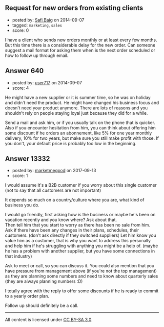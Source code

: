 ## Request for new orders from existing clients

- posted by: [Safi Baig](https://stackexchange.com/users/193016/safi-baig) on 2014-09-07
- tagged: `marketing`, `sales`
- score: 0

I have a client who sends new orders monthly or at least every few months. But this time there is a considerable delay for the new order. Can someone suggest a mail format for asking them when is the next order scheduled or how to follow up through email.



## Answer 640

- posted by: [user717](https://stackexchange.com/users/4995787/user717) on 2014-09-07
- score: 4

He might have a new supplier or it is summer time, so he was on holiday and didn't need the product. He might have changed his business focus and doesn't need your product anymore. There are lots of reasons and you shouldn't rely on people staying loyal just because they did for a while.

Send a mail and ask him, or if you usually talk on the phone that is quicker. Also if you encounter hesitation from him, you can think about offering him some discount if he orders an abonnement, like 5% for one year monthly delivery, 10% for two years, but make sure you still make profit with those. If you don't, your default price is probably too low in the beginning.


## Answer 13332

- posted by: [marketmegood](https://stackexchange.com/users/11755273/marketmegood) on 2017-09-13
- score: 1

I would assume it's a B2B customer if you worry about this single customer (not to say that all customers are not important)

It depends so much on a country/culture where you are, what kind of business you do. 

I would go friendly, first asking how is the business or maybe he's been on vacation recently and you know where? Ask about that.  
Then tell him that you start to worry as there has been no sale from him. Ask if there have been any changes in their plans, schedules, their customers. (don't ask directly if they switched suppliers)
Let him know you value him as a customer, that is why you want to address this personally and help him if he's struggling with anything you might be a help of. (maybe he has a problem with another supplier, but you have some connections in that industry)

Ask to meet or call, so you can discuss it. You could also mention that you have pressure from management above (if you're not the top management) as they are planning some numbers and need to know about quarterly sales (they are always planning numbers :D) 


I totally agree with the reply to offer some discounts if he is ready to commit to a yearly order plan. 

Follow up should definitely be a call. 




---

All content is licensed under [CC BY-SA 3.0](https://creativecommons.org/licenses/by-sa/3.0/).
